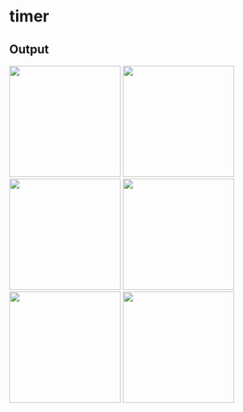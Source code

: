 # timer

## Output

<img src = "https://github.com/user-attachments/assets/01a5684a-2a09-402c-9917-5be6f065d363" width="200">
<img src = "https://github.com/user-attachments/assets/efe1002b-eda8-4531-b436-164868a96edd" width="200">
<img src = "https://github.com/user-attachments/assets/8fc25163-6e96-4951-8d01-e5fc9371a035" width="200">
<img src = "https://github.com/user-attachments/assets/b0474cde-f578-44ff-94ea-fd8b35d7c3f1" width="200">
<img src = "https://github.com/user-attachments/assets/abd140b1-f4c7-4b5f-b680-3b80613b8889" width="200">
<img src = "https://github.com/user-attachments/assets/c08a3921-c98d-41e9-98b0-1ad985fd53c3" width="200">

